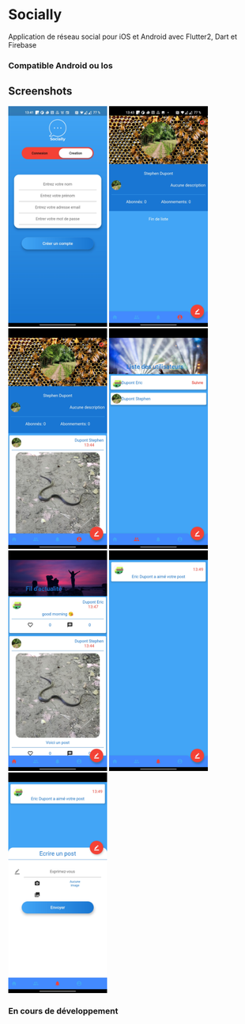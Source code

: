 # Socially

Application de réseau social pour iOS et Android avec Flutter2, Dart et Firebase

### Compatible Android ou Ios

## Screenshots

<img src="https://github.com/cyberplanete/socially/blob/master/screenshots/Screenshot.jpg" width="200" />
<img src="https://github.com/cyberplanete/socially/blob/master/screenshots/Screenshot2.jpg" width="200" />
<img src="https://github.com/cyberplanete/socially/blob/master/screenshots/Screenshot3.jpg" width="200" />
<img src="https://github.com/cyberplanete/socially/blob/master/screenshots/Screenshot4.jpg" width="200" />
<img src="https://github.com/cyberplanete/socially/blob/master/screenshots/Screenshot5.jpg" width="200" />
<img src="https://github.com/cyberplanete/socially/blob/master/screenshots/Screenshot6.jpg" width="200" />
<img src="https://github.com/cyberplanete/socially/blob/master/screenshots/Screenshot7.jpg" width="200" />


### En cours de développement
